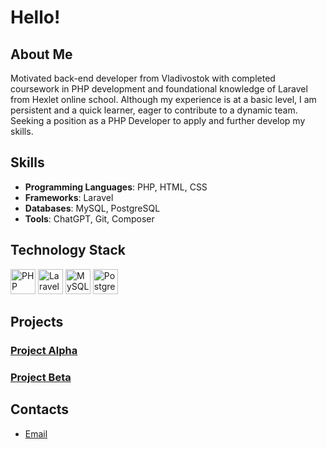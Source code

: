 # Hello!

## About Me

Motivated back-end developer from Vladivostok with completed coursework in PHP development and foundational knowledge of Laravel from Hexlet online school. Although my experience is at a basic level, I am persistent and a quick learner, eager to contribute to a dynamic team. Seeking a position as a PHP Developer to apply and further develop my skills.

## Skills

- **Programming Languages**: PHP, HTML, CSS
- **Frameworks**: Laravel
- **Databases**: MySQL, PostgreSQL
- **Tools**: ChatGPT, Git, Composer

## Technology Stack

[<img src="https://cdn.simpleicons.org/php/777BB4" alt="PHP" width="40" />](https://www.php.net/)
[<img src="https://cdn.simpleicons.org/laravel/FF2D20" alt="Laravel" width="40" />](https://laravel.com/)
[<img src="https://cdn.simpleicons.org/mysql/4479A1" alt="MySQL" width="40" />](https://www.mysql.com/)
[<img src="https://cdn.simpleicons.org/postgresql/336791" alt="PostgreSQL" width="40" />](https://www.postgresql.org/)

## Projects

### [Project Alpha](https://github.com/yourusername/project-alpha)


### [Project Beta](https://github.com/yourusername/project-beta)


## Contacts

- [Email](mailto:your.email@example.com)

<!--
ruzen01/ruzen01 is a ✨ _special_ ✨ repository because its README.md (this file) appears on your GitHub profile.

Here are some ideas to get you started:

- 🔭 I’m currently working on ...
- 🌱 I’m currently learning ...
- 👯 I’m looking to collaborate on ...
- 🤔 I’m looking for help with ...
- 💬 Ask me about ...
- 📫 How to reach me: ...
- 😄 Pronouns: ...
- ⚡ Fun fact: ...
-->
